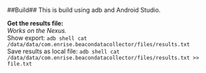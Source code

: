 ##Build##
This is build using adb and Android Studio.


**Get the results file:**  
*Works on the Nexus.*  
Show export: ```adb shell cat /data/data/com.enrise.beacondatacollector/files/results.txt```   
Save results as local file: ```adb shell cat /data/data/com.enrise.beacondatacollector/files/results.txt >> file.txt```
